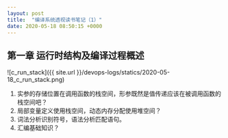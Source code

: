 ```yaml
---
layout: post
title:  "编译系统透视读书笔记（1）"
date: 2020-05-18 08:50:15 +0000   
---
```


第一章 运行时结构及编译过程概述
------

![c_run_stack]({{ site.url }}/devops-logs/statics/2020-05-18_c_run_stack.png)

1. 实参的存储位置在调用函数的栈空间，形参既然是值传递应该在被调用函数的栈空间吧？
2. 局部变量定义使用栈空间，动态内存分配使用堆空间？
3. 词法分析识别符号，语法分析匹配语句。
4. 汇编基础知识？
